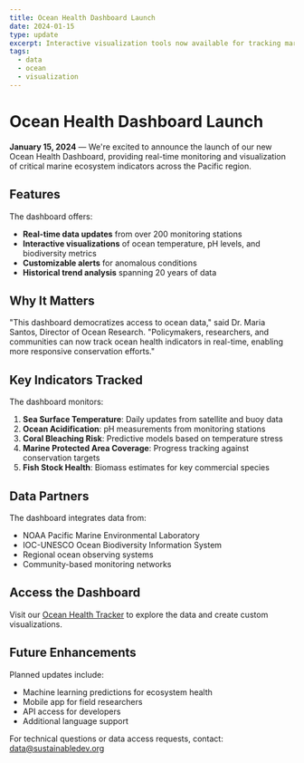 ```yaml
---
title: Ocean Health Dashboard Launch
date: 2024-01-15
type: update
excerpt: Interactive visualization tools now available for tracking marine ecosystem indicators.
tags:
  - data
  - ocean
  - visualization
---
```


# Ocean Health Dashboard Launch

**January 15, 2024** — We're excited to announce the launch of our new Ocean Health Dashboard, providing real-time monitoring and visualization of critical marine ecosystem indicators across the Pacific region.

## Features

The dashboard offers:

- **Real-time data updates** from over 200 monitoring stations
- **Interactive visualizations** of ocean temperature, pH levels, and biodiversity metrics
- **Customizable alerts** for anomalous conditions
- **Historical trend analysis** spanning 20 years of data

## Why It Matters

"This dashboard democratizes access to ocean data," said Dr. Maria Santos, Director of Ocean Research. "Policymakers, researchers, and communities can now track ocean health indicators in real-time, enabling more responsive conservation efforts."

## Key Indicators Tracked

The dashboard monitors:

1. **Sea Surface Temperature**: Daily updates from satellite and buoy data
2. **Ocean Acidification**: pH measurements from monitoring stations
3. **Coral Bleaching Risk**: Predictive models based on temperature stress
4. **Marine Protected Area Coverage**: Progress tracking against conservation targets
5. **Fish Stock Health**: Biomass estimates for key commercial species

## Data Partners

The dashboard integrates data from:
- NOAA Pacific Marine Environmental Laboratory
- IOC-UNESCO Ocean Biodiversity Information System
- Regional ocean observing systems
- Community-based monitoring networks

## Access the Dashboard

Visit our [Ocean Health Tracker](/dashboards/ocean-health-tracker) to explore the data and create custom visualizations.

## Future Enhancements

Planned updates include:
- Machine learning predictions for ecosystem health
- Mobile app for field researchers
- API access for developers
- Additional language support

For technical questions or data access requests, contact: data@sustainabledev.org